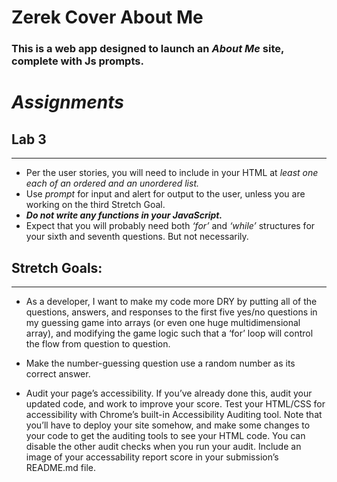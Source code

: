 # Zerek Cover About Me
### This is a web app designed to launch an _About Me_ site, complete with Js prompts.


# *Assignments*
## Lab 3 ##
___
* Per the user stories, you will need to include in your HTML at _least one each of an ordered and an unordered list._
* Use _prompt_ for input and alert for output to the user, unless you are working on the third Stretch Goal.
* **_Do not write any functions in your JavaScript._**
* Expect that you will probably need both _‘for’_ and _‘while’_ structures for your sixth and seventh questions. But not necessarily.

## Stretch Goals:
___
* As a developer, I want to make my code more DRY by putting all of the questions, answers, and responses to the first five yes/no questions in my guessing game into arrays (or even one huge multidimensional array), and modifying the game logic such that a ‘for’ loop will control the flow from question to question.

* Make the number-guessing question use a random number as its correct answer.

* Audit your page’s accessibility. If you’ve already done this, audit your updated code, and work to improve your score. Test your HTML/CSS for accessibility with Chrome’s built-in Accessibility Auditing tool. Note that you’ll have to deploy your site somehow, and make some changes to your code to get the auditing tools to see your HTML code. You can disable the other audit checks when you run your audit. Include an image of your accessability report score in your submission’s README.md file.
